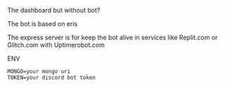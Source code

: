 The dashboard but without bot?

The bot is based on eris

The express server is for keep the bot alive in services like Replit.com or Glitch.com with Uptimerobot.com

ENV
```
MONGO=your mongo uri
TOKEN=your discord bot token
```

